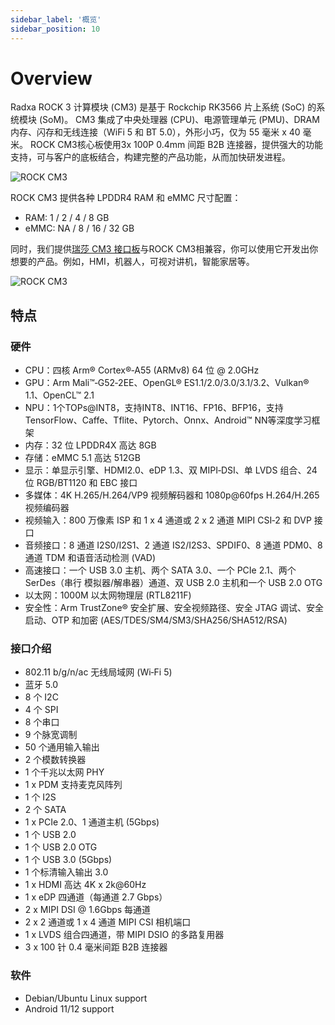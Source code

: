 ```yaml
---
sidebar_label: '概览'
sidebar_position: 10
---
```


# Overview

Radxa ROCK 3 计算模块 (CM3) 是基于 Rockchip RK3566 片上系统 (SoC) 的系统模块 (SoM)。 CM3 集成了中央处理器 (CPU)、电源管理单元 (PMU)、DRAM 内存、闪存和无线连接（WiFi 5 和 BT 5.0），外形小巧，仅为 55 毫米 x 40 毫米。 
ROCK CM3核心板使用3x 100P 0.4mm 间距 B2B 连接器，提供强大的功能支持，可与客户的底板结合，构建完整的产品功能，从而加快研发进程。

<div class='rock_cm3_img'>

![ROCK CM3](/img/CM3/radxa_cm3_top_bottom.webp)

</div>

ROCK CM3 提供各种 LPDDR4 RAM 和 eMMC 尺寸配置：  
- RAM: 1 / 2 / 4 / 8 GB  
- eMMC: NA / 8 / 16 / 32 GB  

同时，我们提供[瑞莎 CM3 接口板](/accessories/cm3-io-board)与ROCK CM3相兼容，你可以使用它开发出你想要的产品。例如，HMI，机器人，可视对讲机，智能家居等。

<div class='rock_cm3_install_io_board'>

![ROCK CM3](/img/CM3/cm3-install-io-board.webp)

</div>

## 特点

### 硬件

- CPU：四核 Arm® Cortex®‑A55 (ARMv8) 64 位 @ 2.0GHz
- GPU：Arm Mali™‑G52‑2EE、OpenGL® ES1.1/2.0/3.0/3.1/3.2、Vulkan® 1.1、OpenCL™ 2.1
- NPU：1个TOPs@INT8，支持INT8、INT16、FP16、BFP16，支持TensorFlow、Caffe、Tflite、Pytorch、Onnx、Android™ NN等深度学习框架
- 内存：32 位 LPDDR4X 高达 8GB
- 存储：eMMC 5.1 高达 512GB
- 显示：单显示引擎、HDMI2.0、eDP 1.3、双 MIPI‑DSI、单 LVDS 组合、24 位 RGB/BT1120 和 EBC 接口
- 多媒体：4K H.265/H.264/VP9 视频解码器和 1080p@60fps H.264/H.265 视频编码器
- 视频输入：800 万像素 ISP 和 1 x 4 通道或 2 x 2 通道 MIPI CSI‑2 和 DVP 接口
- 音频接口：8 通道 I2S0/I2S1、2 通道 IS2/I2S3、SPDIF0、8 通道 PDM0、8 通道 TDM 和语音活动检测 (VAD)
- 高速接口：一个 USB 3.0 主机、两个 SATA 3.0、一个 PCIe 2.1、两个 SerDes（串行
模拟器/解串器）通道、双 USB 2.0 主机和一个 USB 2.0 OTG
- 以太网：1000M 以太网物理层 (RTL8211F)
- 安全性：Arm TrustZone® 安全扩展、安全视频路径、安全 JTAG 调试、安全启动、OTP 和加密 (AES/TDES/SM4/SM3/SHA256/SHA512/RSA)

### 接口介绍

- 802.11 b/g/n/ac 无线局域网 (Wi‑Fi 5)
- 蓝牙 5.0 
- 8 个 I2C
- 4 个 SPI
- 8 个串口
- 9 个脉宽调制
- 50 个通用输入输出
- 2 个模数转换器
- 1 个千兆以太网 PHY
- 1 x PDM 支持麦克风阵列
- 1 个 I2S
- 2 个 SATA
- 1 x PCIe 2.0、1 通道主机 (5Gbps)
- 1 个 USB 2.0
- 1 个 USB 2.0 OTG
- 1 个 USB 3.0 (5Gbps)
- 1 个标清输入输出 3.0
- 1 x HDMI 高达 4K x 2k@60Hz
- 1 x eDP 四通道（每通道 2.7 Gbps）
- 2 x MIPI DSI @ 1.6Gbps 每通道
- 2 x 2 通道或 1 x 4 通道 MIPI CSI 相机端口
- 1 x LVDS 组合四通道，带 MIPI DSIO 的多路复用器
- 3 x 100 针 0.4 毫米间距 B2B 连接器

### 软件
- Debian/Ubuntu Linux support
- Android 11/12 support






